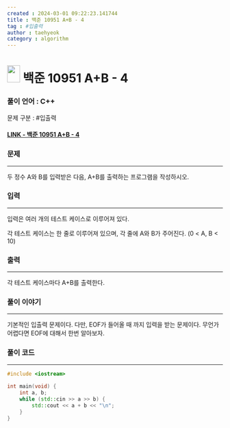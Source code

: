 ```yaml
---
created : 2024-03-01 09:22:23.141744
title : 백준 10951 A+B - 4
tag : #입출력
author : taehyeok
category : algorithm
---
```

# <img src="https://d2gd6pc034wcta.cloudfront.net/tier/1.svg" width="30" height="40"> 백준 10951 A+B - 4


### 풀이 언어 : C++

문제 구분 : #입출력
#### [LINK - 백준 10951 A+B - 4](https://www.acmicpc.net/problem/10951)

### 문제
<hr>

두 정수 A와 B를 입력받은 다음, A+B를 출력하는 프로그램을 작성하시오.

### 입력
<hr>

입력은 여러 개의 테스트 케이스로 이루어져 있다.

각 테스트 케이스는 한 줄로 이루어져 있으며, 각 줄에 A와 B가 주어진다. (0 < A, B < 10)
### 출력
<hr>

각 테스트 케이스마다 A+B를 출력한다.
### 풀이 이야기
<hr>

기본적인 입출력 문제이다. 다만, EOF가 들어올 때 까지 입력을 받는 문제이다. 무언가 어렵다면 EOF에 대해서 한번 알아보자.

### 풀이 코드
<hr>

``` c++
#include <iostream>
 
int main(void) {
	int a, b;
	while (std::cin >> a >> b) {
		std::cout << a + b << "\n";
	}
}
```
